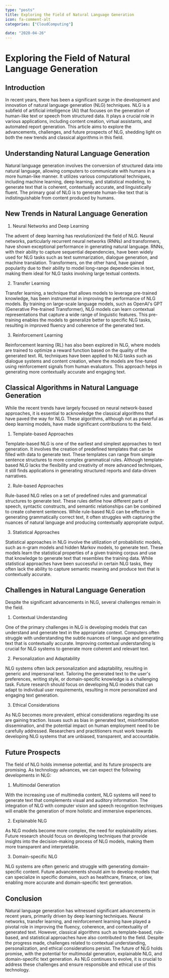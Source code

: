 ```yaml
---
type: "posts"
title: Exploring the Field of Natural Language Generation
icon: fa-comment-alt
categories: ["CloudComputing"]

date: "2020-04-26"
---
```




# Exploring the Field of Natural Language Generation

## Introduction

In recent years, there has been a significant surge in the development and innovation of natural language generation (NLG) techniques. NLG is a subfield of artificial intelligence (AI) that focuses on the generation of human-like text or speech from structured data. It plays a crucial role in various applications, including content creation, virtual assistants, and automated report generation. This article aims to explore the advancements, challenges, and future prospects of NLG, shedding light on both the new trends and classical algorithms in this field.

## Understanding Natural Language Generation

Natural language generation involves the conversion of structured data into natural language, allowing computers to communicate with humans in a more human-like manner. It utilizes various computational techniques, including machine learning, deep learning, and statistical modeling, to generate text that is coherent, contextually accurate, and linguistically fluent. The primary goal of NLG is to generate human-like text that is indistinguishable from content produced by humans.

## New Trends in Natural Language Generation

1. Neural Networks and Deep Learning

The advent of deep learning has revolutionized the field of NLG. Neural networks, particularly recurrent neural networks (RNNs) and transformers, have shown exceptional performance in generating natural language. RNNs, with their ability to capture sequential dependencies, have been widely used for NLG tasks such as text summarization, dialogue generation, and machine translation. Transformers, on the other hand, have gained popularity due to their ability to model long-range dependencies in text, making them ideal for NLG tasks involving large textual contexts.

2. Transfer Learning

Transfer learning, a technique that allows models to leverage pre-trained knowledge, has been instrumental in improving the performance of NLG models. By training on large-scale language models, such as OpenAI's GPT (Generative Pre-trained Transformer), NLG models can learn contextual representations that capture a wide range of linguistic features. This pre-training enables the models to generalize better to specific NLG tasks, resulting in improved fluency and coherence of the generated text.

3. Reinforcement Learning

Reinforcement learning (RL) has also been explored in NLG, where models are trained to optimize a reward function based on the quality of the generated text. RL techniques have been applied to NLG tasks such as dialogue systems and content creation, where the models are fine-tuned using reinforcement signals from human evaluators. This approach helps in generating more contextually accurate and engaging text.

## Classical Algorithms in Natural Language Generation

While the recent trends have largely focused on neural network-based approaches, it is essential to acknowledge the classical algorithms that have paved the way for NLG. These algorithms, although not as powerful as deep learning models, have made significant contributions to the field.

1. Template-based Approaches

Template-based NLG is one of the earliest and simplest approaches to text generation. It involves the creation of predefined templates that can be filled with data to generate text. These templates can range from simple sentence structures to more complex grammatical rules. Although template-based NLG lacks the flexibility and creativity of more advanced techniques, it still finds applications in generating structured reports and data-driven narratives.

2. Rule-based Approaches

Rule-based NLG relies on a set of predefined rules and grammatical structures to generate text. These rules define how different parts of speech, syntactic constructs, and semantic relationships can be combined to create coherent sentences. While rule-based NLG can be effective in generating grammatically correct text, it often struggles with capturing the nuances of natural language and producing contextually appropriate output.

3. Statistical Approaches

Statistical approaches in NLG involve the utilization of probabilistic models, such as n-gram models and hidden Markov models, to generate text. These models learn the statistical properties of a given training corpus and use that knowledge to generate text that resembles the training data. While statistical approaches have been successful in certain NLG tasks, they often lack the ability to capture semantic meaning and produce text that is contextually accurate.

## Challenges in Natural Language Generation

Despite the significant advancements in NLG, several challenges remain in the field.

1. Contextual Understanding

One of the primary challenges in NLG is developing models that can understand and generate text in the appropriate context. Computers often struggle with understanding the subtle nuances of language and generating text that is contextually accurate. Improving contextual understanding is crucial for NLG systems to generate more coherent and relevant text.

2. Personalization and Adaptability

NLG systems often lack personalization and adaptability, resulting in generic and impersonal text. Tailoring the generated text to the user's preferences, writing style, or domain-specific knowledge is a challenging task. Future research should focus on developing NLG models that can adapt to individual user requirements, resulting in more personalized and engaging text generation.

3. Ethical Considerations

As NLG becomes more prevalent, ethical considerations regarding its use are gaining traction. Issues such as bias in generated text, misinformation dissemination, and the potential impact on human employment need to be carefully addressed. Researchers and practitioners must work towards developing NLG systems that are unbiased, transparent, and accountable.

## Future Prospects

The field of NLG holds immense potential, and its future prospects are promising. As technology advances, we can expect the following developments in NLG:

1. Multimodal Generation

With the increasing use of multimedia content, NLG systems will need to generate text that complements visual and auditory information. The integration of NLG with computer vision and speech recognition techniques will enable the generation of more holistic and immersive experiences.

2. Explainable NLG

As NLG models become more complex, the need for explainability arises. Future research should focus on developing techniques that provide insights into the decision-making process of NLG models, making them more transparent and interpretable.

3. Domain-specific NLG

NLG systems are often generic and struggle with generating domain-specific content. Future advancements should aim to develop models that can specialize in specific domains, such as healthcare, finance, or law, enabling more accurate and domain-specific text generation.

## Conclusion

Natural language generation has witnessed significant advancements in recent years, primarily driven by deep learning techniques. Neural networks, transfer learning, and reinforcement learning have played a pivotal role in improving the fluency, coherence, and contextuality of generated text. However, classical algorithms such as template-based, rule-based, and statistical approaches have also contributed to the field. Despite the progress made, challenges related to contextual understanding, personalization, and ethical considerations persist. The future of NLG holds promise, with the potential for multimodal generation, explainable NLG, and domain-specific text generation. As NLG continues to evolve, it is crucial to address these challenges and ensure responsible and ethical use of this technology.